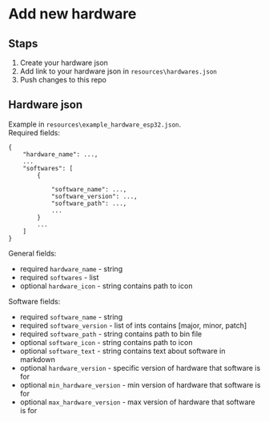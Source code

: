 # Add new hardware

## Staps
1. Create your hardware json
2. Add link to your hardware json in `resources\hardwares.json`
3. Push changes to this repo

## Hardware json
Example in `resources\example_hardware_esp32.json`.\
Required fields:
```
{
    "hardware_name": ...,
    ...
    "softwares": [
        {
            
            "software_name": ...,
            "software_version": ...,
            "software_path": ...,
            ...
        }
        ...
    ]
}
```

General fields:
- required `hardware_name` - string
- required `softwares` - list
- optional `hardware_icon` - string contains path to icon

Software fields:
- required `software_name` - string
- required `software_version` - list of ints contains \[major, minor, patch\]
- required `software_path` - string contains path to bin file
- optional `software_icon` - string contains path to icon
- optional `software_text` - string contains text about software in markdown
- optional `hardware_version` - specific version of hardware that software is for
- optional `min_hardware_version` - min version of hardware that software is for
- optional `max_hardware_version` - max version of hardware that software is for